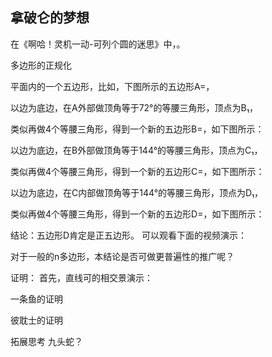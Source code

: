 ## 拿破仑的梦想

在《啊哈！灵机一动-可列个圆的迷思》中，。

多边形的正规化

平面内的一个五边形，比如，下图所示的五边形A=，

以边为底边，在A外部做顶角等于72°的等腰三角形，顶点为B₁，

类似再做4个等腰三角形，得到一个新的五边形B=，如下图所示：

以边为底边，在B外部做顶角等于144°的等腰三角形，顶点为C₁，

类似再做4个等腰三角形，得到一个新的五边形C=，如下图所示：

以边为底边，在C内部做顶角等于144°的等腰三角形，顶点为D₁，

类似再做4个等腰三角形，得到一个新的五边形D=，如下图所示：

结论：五边形D肯定是正五边形。
可以观看下面的视频演示：

对于一般的n多边形，本结论是否可做更普遍性的推广呢？

证明：
首先，直线可的相交景演示：

一条鱼的证明

彼耽士的证明

拓展思考
九头蛇？
